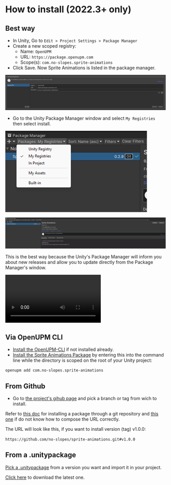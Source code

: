 # How to install (2022.3+ only)

## Best way

- In Unity, Go to `Edit > Project Settings > Package Manager`
- Create a new scoped registry:
  - Name: `OpenUPM`
  - URL: `https://package.openupm.com`
  - Scope(s): `com.no-slopes.sprite-animations`
- Click Save. Now Sprite Animations is listed in the package manager.

![Project Settings](../images/project-settings-package-manager.png)

- Go to the Unity Package Manager window and select `My Registries` then select install.

![My Registries](../images/package-manager-my-registries.png)

![My Registries List](../images/package-manager-my-registries-list.png)

This is the best way because the Unity's Package Manager will inform you about new releases and allow you to update directly from
the Package Manager's window.

![Install Via Scoped Registries](https://github-production-user-asset-6210df.s3.amazonaws.com/95456621/277142241-410bc5ef-c443-4210-a3a0-9e9d35a7d325.mp4)

## Via OpenUPM CLI

- [Install the OpenUPM-CLI](https://openupm.com/docs/getting-started.html#installing-openupm-cli) if not installed already.
- [Install the Sprite Animations Package](https://openupm.com/docs/getting-started.html#installing-a-upm-package) by entering this into the command line while the directory is scoped on the root of your Unity project:

```
openupm add com.no-slopes.sprite-animations
```

## From Github

- Go to [the project's gihub page](https://github.com/no-slopes/sprite-animations) and pick a branch or tag from wich to install.

Refer to [this doc](https://docs.unity3d.com/Manual/upm-ui-giturl.html) for installing a package through a git repository and [this one](https://docs.unity3d.com/Manual/upm-git.html#syntax) if do not know how to compose the URL correctly.

The URL will look like this, if you want to install version (tag) v1.0.0:

`https://github.com/no-slopes/sprite-animations.git#v1.0.0`

## From a .unitypackage

[Pick a .unitypackage](https://github.com/no-slopes/sprite-animations/tree/main/UnityPackages) from a version you want and import it in your project.

[Click here](https://github.com/no-slopes/sprite-animations/blob/main/UnityPackages/sprite-animations_latest.unitypackage) to download the latest one.
